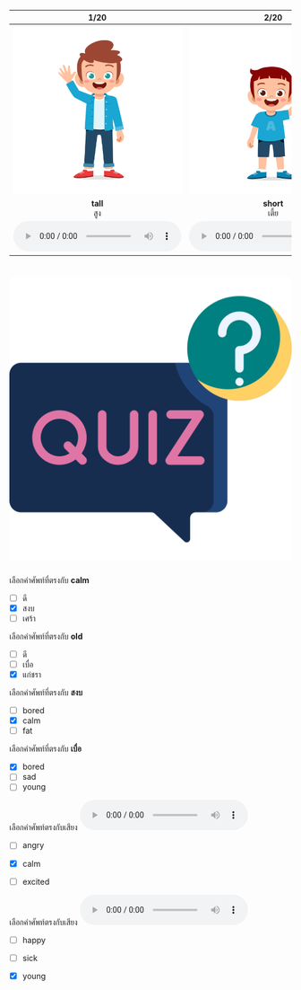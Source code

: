 <div class="carrousel">


|1/20|2/20|3/20|4/20|5/20|6/20|7/20|8/20|9/20|10/20|11/20|12/20|13/20|14/20|15/20|16/20|17/20|18/20|19/20|20/20|
| :----: | :----: | :----: | :----: | :----: | :----: | :----: | :----: | :----: | :----: | :----: | :----: | :----: | :----: | :----: | :----: | :----: | :----: | :----: | :----: |
|![](/media/img/describing&#x20;people/tall.svg)|![](/media/img/describing&#x20;people/short.svg)|![](/media/img/describing&#x20;people/fat.svg)|![](/media/img/describing&#x20;people/thin.svg)|![](/media/img/describing&#x20;people/young.svg)|![](/media/img/describing&#x20;people/old.svg)|![](/media/img/describing&#x20;people/good.svg)|![](/media/img/describing&#x20;people/bad.svg)|![](/media/img/describing&#x20;people/happy.svg)|![](/media/img/describing&#x20;people/sad.svg)|![](/media/img/describing&#x20;people/angry.svg)|![](/media/img/describing&#x20;people/calm.svg)|![](/media/img/describing&#x20;people/excited.svg)|![](/media/img/describing&#x20;people/bored.svg)|![](/media/img/describing&#x20;people/hungry.svg)|![](/media/img/describing&#x20;people/full.svg)|![](/media/img/describing&#x20;people/quiet.svg)|![](/media/img/describing&#x20;people/loud.svg)|![](/media/img/describing&#x20;people/healthy.svg)|![](/media/img/describing&#x20;people/sick.svg)|
|**tall**<br>สูง|**short**<br>เตี้ย|**fat**<br>อ้วน|**thin**<br>ผอม|**young**<br>หนุ่มสาว|**old**<br>แก่ชรา|**good**<br>ดี|**bad**<br>แย่/เลว|**happy**<br>มีความสุข|**sad**<br>เศร้า|**angry**<br>โกรธ|**calm**<br>สงบ|**excited**<br>ตื่นเต้น|**bored**<br>เบื่อ|**hungry**<br>หิว|**full**<br>อิ่ม|**quiet**<br>เงียบ|**loud**<br>เสียงดัง|**healthy**<br>สุขภาพดี|**sick**<br>ป่วย|
|![](/media/audio/tall.mp3)|![](/media/audio/short.mp3)|![](/media/audio/fat.mp3)|![](/media/audio/thin.mp3)|![](/media/audio/young.mp3)|![](/media/audio/old.mp3)|![](/media/audio/good.mp3)|![](/media/audio/bad.mp3)|![](/media/audio/happy.mp3)|![](/media/audio/sad.mp3)|![](/media/audio/angry.mp3)|![](/media/audio/calm.mp3)|![](/media/audio/excited.mp3)|![](/media/audio/bored.mp3)|![](/media/audio/hungry.mp3)|![](/media/audio/full.mp3)|![](/media/audio/quiet.mp3)|![](/media/audio/loud.mp3)|![](/media/audio/healthy.mp3)|![](/media/audio/sick.mp3)|

</div>



# ![icon](/media/icons/quiz.svg) 


 เลือกคำศัพท์ที่ตรงกับ **calm**
 - [ ] ดี
 - [x] สงบ
 - [ ] เศร้า

 เลือกคำศัพท์ที่ตรงกับ **old**
 - [ ] ดี
 - [ ] เบื่อ
 - [x] แก่ชรา

 เลือกคำศัพท์ที่ตรงกับ **สงบ**
 - [ ] bored
 - [x] calm
 - [ ] fat

 เลือกคำศัพท์ที่ตรงกับ **เบื่อ**
 - [x] bored
 - [ ] sad
 - [ ] young

 เลือกคำศัพท์ตรงกับเสียง ![](/media/audio/calm.mp3) 
 - [ ] angry
 - [x] calm
 - [ ] excited


 เลือกคำศัพท์ตรงกับเสียง ![](/media/audio/young.mp3) 
 - [ ] happy
 - [ ] sick
 - [x] young

